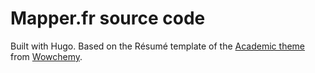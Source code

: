 # Mapper.fr source code

Built with Hugo. Based on the Résumé template of the [Academic theme](https://github.com/wowchemy/starter-hugo-academic) from [Wowchemy](https://wowchemy.com).